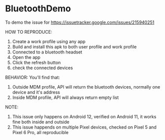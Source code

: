 # BluetoothDemo

To demo the issue for https://issuetracker.google.com/issues/215940251

HOW TO REPRODUCE:
1. Create a work profile using any app
2. Build and install this apk to both user profile and work profile
3. Connected to a bluetooth headset
4. Open the app
5. Click the refresh button
6. check the connected devices

BEHAVIOR:
You'll find that:
1. Outside MDM profile, API will return the bluetooth devices, normally one device and it's address
2. Inside MDM profile, API will always return empty list

NOTE:
1. This issue only happens on Android 12, verified on Android 11, it works fine both inside and outside
2. This issue happends on multiple Pixel devices, checked on Pixel 5 and Pixel 6 Pro, all reproducible
